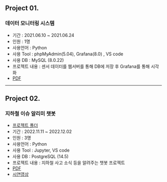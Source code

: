 ## Project 01.
### 데이터 모니터링 시스템
- 기간 : 2021.06.10 ~ 2021.06.24
- 인원 : 1명
- 사용언어 : Python
- 사용 Tool : phpMyAdmin(5.04), Grafana(8.0) , VS code
- 사용 DB : MySQL (8.0.22)
- 프로젝트 내용 : 센서 데이터를 웹서버를 통해 DB에 저장 후 Grafana를 통해 시각화
- [PDF](https://github.com/rkgh17/project/blob/main/project01/%EC%84%BC%EC%84%9C%20%EB%8D%B0%EC%9D%B4%ED%84%B0%20%EB%AA%A8%EB%8B%88%ED%84%B0%EB%A7%81%20%EC%8B%9C%EC%8A%A4%ED%85%9C.pdf)

---
## Project 02.
### 지하철 이슈 알리미 챗봇
- [프로젝트 폴더](https://github.com/rkgh17/human-subway)
- 기간 : 2022.11.11 ~ 2022.12.02
- 인원 : 3명
- 사용언어 : Python
- 사용 Tool : Jupyter, VS code
- 사용 DB : PostgreSQL (14.5)
- 프로젝트 내용 : 지하철 사고 소식 등을 알려주는 챗봇 프로젝트
- [PDF](https://github.com/rkgh17/project/blob/main/project02/%EC%A7%80%ED%95%98%EC%B2%A0%20%EA%B5%90%ED%86%B5%20%EB%8F%84%EC%9A%B0%EB%AF%B8%20%EC%B1%97%EB%B4%87.pdf)
- [시연영상](https://www.youtube.com/watch?v=TVT5QuFyewY)